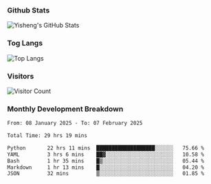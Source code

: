 ### Github Stats
![Yisheng's GitHub Stats](https://github-readme-stats-9qabuvhk1-gongyisheng.vercel.app/api?username=gongyisheng&count_private=true&show_icons=true)
### Tog Langs
![Top Langs](https://github-readme-stats-9qabuvhk1-gongyisheng.vercel.app/api/top-langs/?username=gongyisheng&layout=compact)
### Visitors
![Visitor Count](https://profile-counter.glitch.me/gongyisheng/count.svg)
### Monthly Development Breakdown
<!--START_SECTION:waka-->

```txt
From: 08 January 2025 - To: 07 February 2025

Total Time: 29 hrs 19 mins

Python       22 hrs 11 mins  ███████████████████░░░░░░   75.66 %
YAML         3 hrs 6 mins    ██▓░░░░░░░░░░░░░░░░░░░░░░   10.58 %
Bash         1 hr 35 mins    █▒░░░░░░░░░░░░░░░░░░░░░░░   05.44 %
Markdown     1 hr 13 mins    █░░░░░░░░░░░░░░░░░░░░░░░░   04.20 %
JSON         32 mins         ▒░░░░░░░░░░░░░░░░░░░░░░░░   01.85 %
```

<!--END_SECTION:waka-->
